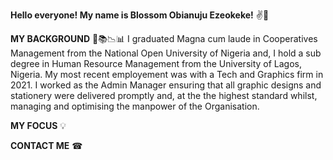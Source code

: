 
**Hello everyone! My name is Blossom Obianuju Ezeokeke!** ✌😬



**MY BACKGROUND** 📃📚📉📊
I graduated Magna cum laude in Cooperatives Management from the National Open University of Nigeria and, I hold a sub degree in Human Resource Management from the University of Lagos, Nigeria. My most recent employement was with a Tech and Graphics firm in 2021. I worked as the Admin Manager ensuring that all graphic designs and stationery were delivered promptly and, at the the highest standard whilst, managing and optimising the manpower of the Organisation.



**MY FOCUS**  💡



**CONTACT ME**  ☎



